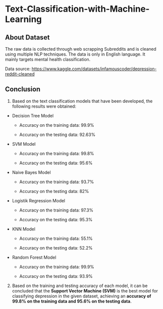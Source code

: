 # Text-Classification-with-Machine-Learning

## About Dataset
The raw data is collected through web scrapping Subreddits and is cleaned using multiple NLP techniques. The data is only in English language. It mainly targets mental health classification.

Data source: https://www.kaggle.com/datasets/infamouscoder/depression-reddit-cleaned

## Conclusion
1. Based on the text classification models that have been developed, the following results were obtained:

  * Decision Tree Model

    * Accuracy on the training data: 99.9%

    * Accuracy on the testing data: 92.63%
  * SVM Model
    * Accuracy on the training data: 99.8%

    * Accuracy on the testing data: 95.6%
  * Naive Bayes Model
    * Accuracy on the training data: 93.7%

    * Accuracy on the testing data: 82%
  * Logistik Regression Model
    * Accuracy on the training data: 97.3%

    * Accuracy on the testing data: 95.3%

  * KNN Model
    * Accuracy on the training data: 55.1%

    * Accuracy on the testing data: 52.2%
  * Random Forest Model
    * Accuracy on the training data: 99.9%

    * Accuracy on the testing data: 93.9%
  
  2. Based on the training and testing accuracy of each model, it can be concluded that the **Support Vector Machine (SVM)** is the best model for classifying depression in the given dataset, achieving an **accuracy of 99.8% on the training data and 95.6% on the testing data**.
